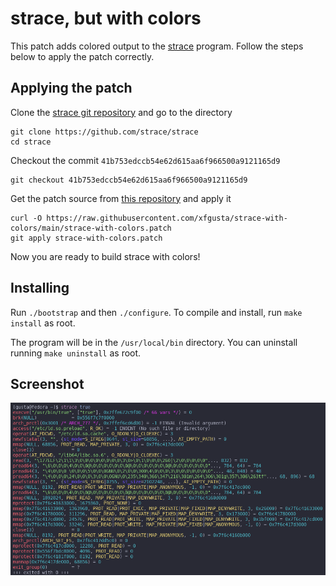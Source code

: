 # strace, but with colors

This patch adds colored output to the [strace](https://strace.io/) program. Follow the steps below to apply the patch correctly.

## Applying the patch

Clone the [strace git repository](https://github.com/strace/strace) and go to the directory

```
git clone https://github.com/strace/strace
cd strace
```

Checkout the commit `41b753edccb54e62d615aa6f966500a9121165d9`

```
git checkout 41b753edccb54e62d615aa6f966500a9121165d9
```

Get the patch source from [this repository](https://github.com/xfgusta/strace-with-colors) and apply it

```
curl -O https://raw.githubusercontent.com/xfgusta/strace-with-colors/main/strace-with-colors.patch
git apply strace-with-colors.patch
```

Now you are ready to build strace with colors!

## Installing

Run `./bootstrap` and then `./configure`. To compile and install, run `make install` as root.

The program will be in the `/usr/local/bin` directory. You can uninstall running `make uninstall` as root.

## Screenshot

![](screenshot.png?raw=true)